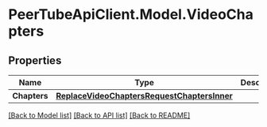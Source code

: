 # PeerTubeApiClient.Model.VideoChapters

## Properties

Name | Type | Description | Notes
------------ | ------------- | ------------- | -------------
**Chapters** | [**ReplaceVideoChaptersRequestChaptersInner**](ReplaceVideoChaptersRequestChaptersInner.md) |  | [optional] 

[[Back to Model list]](../README.md#documentation-for-models) [[Back to API list]](../README.md#documentation-for-api-endpoints) [[Back to README]](../README.md)

